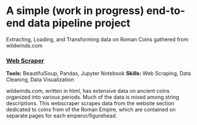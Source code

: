 # A simple (work in progress) end-to-end data pipeline project
Extracting, Loading, and Transforming data on Roman Coins gathered from wildwinds.com

### [Web Scraper](https://github.com/vbalalian/RomanCoins/web_scraping)
**Tools:** BeautifulSoup, Pandas, Jupyter Notebook
**Skills:** Web Scraping, Data Cleaning, Data Visualization

wildwinds.com, written in html, has extensive data on ancient coins organized into various periods. Much of the data is mixed among string descriptions. This webscraper scrapes data from the website section dedicated to coins from of the Roman Empire, which are contained on separate pages for each emperor/figurehead.
